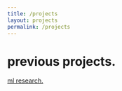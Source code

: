 ```yaml
---
title: /projects
layout: projects
permalink: /projects
---
```


# previous projects.

[ml research.](_projects/ml-research.markdown)
